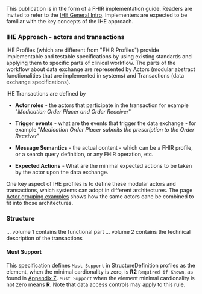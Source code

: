  
This publication is in the form of a FHIR implementation guide.
Readers are invited to refer to the [IHE General Intro](https://profiles.ihe.net/GeneralIntro). Implementers are expected to be familiar with the key concepts of the IHE approach.



### IHE Approach - actors and transactions
IHE Profiles (which are different from "FHIR Profiles") provide implementable and testable specifications by using existing standards and applying them to specific parts of clinical workflow.
The parts of the workflow about data exchange are represented by Actors (modular abstract functionalities that are implemented in systems) and Transactions (data exchange specifications). 

IHE Transactions are defined by
* **Actor roles** - the actors that participate in the transaction for example "*Medication Order Placer and Order Receiver*"  
* **Trigger events** - what are the events that trigger the data exchange - for example "*Medication Order Placer submits the prescription to the Order Receiver*"  
* **Message Semantics** - the actual content - which can be a FHIR profile, or a search query definition, or any FHIR operation, etc.  

* **Expected Actions** - What are the minimal expected actions to be taken by the actor upon the data exchange.

One key aspect of IHE profiles is to define these modular actors and transactions, which systems can adopt in different architectures. The page [Actor grouping examples](actor-grouping-examples.html) shows how the same actors cane be combined to fit into those  architectures.



### Structure

... volume 1 contains the functional part
... volume 2 contains the technical description of the transactions



#### Must Support

This specification defines `Must Support` in StructureDefinition profiles as the element, when the minimal cardionality is zero, is **R2** `Required if Known`, as found in [Appendix Z](http://profiles.ihe.net/ITI/TF/Volume2/ch-Z.html#z.10-profiling-conventions-for-constraints-on-fhir). 
`Must Support` when the element minimal cardionality is not zero means **R**.
Note that data access controls may apply to this rule.

